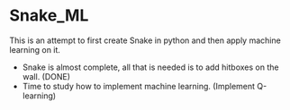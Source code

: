 # Snake_ML
This is an attempt to first create Snake in python and then apply machine learning on it.

- Snake is almost complete, all that is needed is to add hitboxes on the wall. (DONE)
- Time to study how to implement machine learning. (Implement Q-learning)
